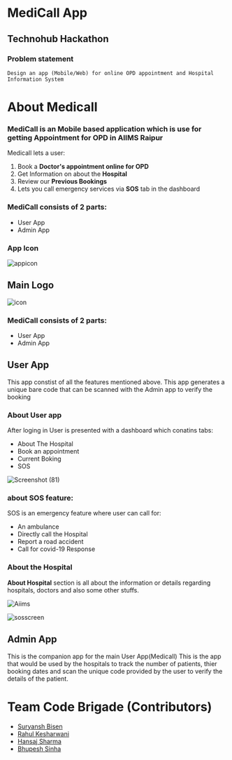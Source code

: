 # MediCall App
## Technohub Hackathon 
### Problem statement
`Design an app (Mobile/Web) for online OPD appointment and Hospital Information System`


# About Medicall
### MediCall is an Mobile based application which is use for getting Appointment for OPD in AIIMS Raipur

Medicall lets a user:
1. Book a **Doctor's appointment online for OPD** 
2. Get Information on about the **Hospital**
3. Review our **Previous Bookings**
4. Lets you call emergency services via **SOS** tab in the dashboard

### MediCall consists of 2 parts:
- User App 
- Admin App

### App Icon 

![appicon](https://user-images.githubusercontent.com/63740580/96359666-eef4f500-1132-11eb-9771-3651d2a86d57.png)

## Main Logo 

![icon](https://user-images.githubusercontent.com/63740580/96360460-223b8200-113b-11eb-97d6-aa342e0755de.png)

### MediCall consists of 2 parts:
- User App 
- Admin App

## User App
This app constist of all the features mentioned above.
This app generates a unique bare code that can be scanned with the Admin app to verify the booking

### About User app
After loging in User is presented with a dashboard which conatins tabs:
- About The Hospital
- Book an appointment
- Current Boking
- SOS

![Screenshot (81)](https://user-images.githubusercontent.com/63740580/96360653-988cb400-113c-11eb-8de1-cc70cb172cce.png)


### about SOS feature:
SOS is an emergency feature where user can call for:
- An ambulance
- Directly call the Hospital
- Report a road accident
- Call for covid-19 Response

### About the Hospital
**About Hospital** section is all about the information or details regarding hospitals, doctors and also some other stuffs.

![Aiims](https://user-images.githubusercontent.com/63740580/96362076-62553180-1148-11eb-8981-f5bea82c9ea5.png)



![sosscreen](https://user-images.githubusercontent.com/63740580/96360720-2072be00-113d-11eb-801f-7c29aa937563.png)

## Admin App
This is the companion app for the main User App(Medicall)
This is the app that would be used by the hospitals to track the number of patients, thier booking dates and scan the unique code provided by the user to verify the details of the patient.



# Team Code Brigade (Contributors)
- [Suryansh Bisen](https://github.com/Suryansh1191)
- [Rahul Kesharwani](https://github.com/RahulKesharwani353)
- [Hansaj Sharma](https://github.com/hansaj-sharma)
- [Bhupesh Sinha](https://github.com/bhupeshsinha)
